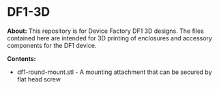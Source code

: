 DF1-3D
======

**About:** This repository is for Device Factory DF1 3D designs.  The files contained here are intended for 3D printing of enclosures and accessory components for the DF1 device.

**Contents:**
* df1-round-mount.stl - A mounting attachment that can be secured by flat head screw


